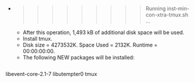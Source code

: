 * >>>>>>>>> Running inst-min-con-xtra-tmux.sh ...
  * After this operation, 1,493 kB of additional disk space will be used.
  * Install tmux.
  * Disk size = 4273532K. Space Used = 2132K. Runtime = 00:00:00:00.
  * The following NEW packages will be installed:
  ```bash
libevent-core-2.1-7 libutempter0 tmux
  ```
